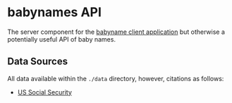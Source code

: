 # babynames API

The server component for the [babyname client application](https://github.com/bartek/babyname) but otherwise a potentially useful API of baby names.

## Data Sources

All data available within the `./data` directory, however, citations as follows:

* [US Social Security](https://www.ssa.gov/oact/babynames/limits.html)


